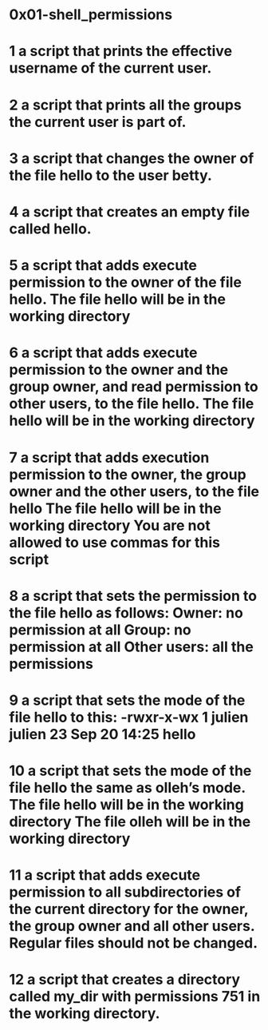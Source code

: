 # 0x01-shell_permissions
# 1 a script that prints the effective username of the current user.
# 2 a script that prints all the groups the current user is part of. 
# 3 a script that changes the owner of the file hello to the user betty.
# 4 a script that creates an empty file called hello.
# 5 a script that adds execute permission to the owner of the file hello. The file hello will be in the working directory
# 6 a script that adds execute permission to the owner and the group owner, and read permission to other users, to the file hello. The file hello will be in the working directory
# 7 a script that adds execution permission to the owner, the group owner and the other users, to the file hello The file hello will be in the working directory You are not allowed to use commas for this script
# 8 a script that sets the permission to the file hello as follows:  Owner: no permission at all Group: no permission at all Other users: all the permissions
# 9 a script that sets the mode of the file hello to this:  -rwxr-x-wx 1 julien julien 23 Sep 20 14:25 hello
# 10 a script that sets the mode of the file hello the same as olleh’s mode.  The file hello will be in the working directory The file olleh will be in the working directory
# 11 a script that adds execute permission to all subdirectories of the current directory for the owner, the group owner and all other users. Regular files should not be changed.
# 12 a script that creates a directory called my_dir with permissions 751 in the working directory.
